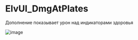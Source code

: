 # ElvUI_DmgAtPlates
Дополнение показывает урон над индикаторами здоровья

![image](https://user-images.githubusercontent.com/84588274/196123951-92720d19-d8bf-44ab-8cbb-765d5e32b004.png)

